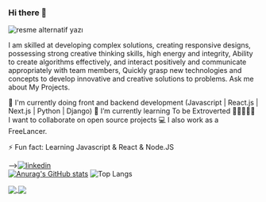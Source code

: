 ### Hi there 👋
<img src="https://cdn.pixabay.com/photo/2016/12/28/09/36/web-1935737_1280.png" alt="resme alternatif yazı">

I am skilled at developing complex solutions, creating responsive designs, possessing strong creative thinking skills, high energy and integrity, Ability to create algorithms effectively, and interact positively and communicate appropriately with team members, Quickly grasp new technologies and concepts to develop innovative and creative solutions to problems.
Ask me about My Projects.

📑 I'm currently doing front and backend development (Javascript | React.js | Next.js | Python | Django)
🌱 I’m currently learning To be Extroverted
👨🏼‍🤝‍👨🏻 I want to collaborate on open source projects
💻 I also work as a FreeLancer.

⚡ Fun fact: Learning Javascript & React & Node.JS


-->[![linkedin](https://img.shields.io/badge/Linkedin-000000?style=for-the-badge&logo=Linkedin&logoColor=white)](https://www.linkedin.com/in/erkan-filiz-264b27b8/) <br>
[![Anurag's GitHub stats](https://github-readme-stats.vercel.app/api?username=D1523)](https://github.com/anuraghazra/github-readme-stats)
![Top Langs](https://github-readme-stats.vercel.app/api/top-langs/?username=anuraghazra&hide_progress=true)

<a href="https://github.com/anuraghazra/github-readme-stats">
  <img align="center" src="https://github-readme-stats.vercel.app/api/pin/?username=anuraghazra&repo=github-readme-stats" />
</a>
<a href="https://github.com/anuraghazra/convoychat">
  <img align="center" src="https://github-readme-stats.vercel.app/api/pin/?username=anuraghazra&repo=convoychat" />
</a>
